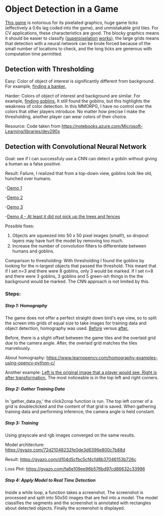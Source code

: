 # Object Detection in a Game
[This game](https://gyazo.com/306bc6cd46cf6b059c5ca289b07664d6) is notorious for its pixelated graphics, huge game ticks (effectively a 0.6s lag coded into the game), and unmistakable grid tiles. For CV applications, these characteristics are good. The blocky graphics means it should be easier to classify ([superpixelation](http://ttic.uchicago.edu/~xren/research/superpixel/) [works](http://ttic.uchicago.edu/~xren/research/superpixel/)), the large grids means that detection with a neural network can be brute forced because of the small number of locations to check, and the long ticks are generous with computation time permitted. 

## Detection with Thresholding
Easy: Color of object of interest is significantly different from background. For example, [finding a banker.](https://gyazo.com/e58b13e7b5f8e94029eaf9d0a1f9a8ee)

Harder: Colors of object of interest and background are similar. For example, [finding goblins.](https://gyazo.com/33ac61fe3f647bdde9bddaa6c0398c45)
It still found the goblins, but this highlights the weakness of color detection. In this MMORPG, I have no control over the colors that other players introduce. No matter how precise I make the thresholding, another player can wear colors of their choice.

Resource: Code taken from https://notebooks.azure.com/Microsoft-Learning/libraries/dev290x

## Detection with Convolutional Neural Network 
Goal: see if I can successfuly use a CNN can detect a goblin without giving a human as a false positive. 

Result: Failure, I realized that from a top-down view, goblins look like old, hunched over humans. 
  
-[Demo 1](https://gyazo.com/31ee4bb2af4e8d202d13d3dd8ccc9b68)

-[Demo 2](https://gyazo.com/541e81711d0151ad02e46e8bb545fb0c)

-[Demo 3](https://gyazo.com/a8da0f8a0efabb118ee94bedd58ac6b8)

-[Demo 4 - At least it did not pick up the trees and fences](https://gyazo.com/515d5688d214f2d3c001e8f5ae46bfdb)

Possible fixes:    
  1) Objects are squeezed into 50 x 50 pixel images (small!), so dropout layers may have hurt the model by removing too much.
  2) Increase the number of convolution filters to differentiate between humans and goblins.
 
Comparison to thresholding: With thresholding I found the goblins by looking for the n-largest objects that passed the threshold. This meant that if I set n=3 and there were 8 goblins, only 3 would be marked. If I set n=8 and there were 3 goblins, 3 goblins and 5 green-ish things in the the background would be marked. The CNN approach is not limited by this. 

### Steps:
##### Step 1: Homography
The game does not offer a perfect straight down bird's eye view, so to split the screen into grids of equal size to take images for training data and object detection, homography was used. 
[Before](https://gyazo.com/73be4f3a2bcf759497c6ace0cc6f6616) versus [after.](https://gyazo.com/417e2edead71a2526dd30d0d56e6843b)

Before, there is a slight offset between the game tiles and the overlaid grid due to the camera angle.
After, the overlaid grid matches the tiles marvelously. 

About homography: https://www.learnopencv.com/homography-examples-using-opencv-python-c/

Another example:
[Left is the original image that a player would see. Right is after transformation.](https://gyazo.com/3b5bd74e1d315635736e81d6835e2303) The most noticeable is in the top left and right corners.

##### Step 2: Gather Training Data
In 'gather_data.py,' the click2crop function is run. The top left corner of a grid is doubleclicked and the content of that grid is saved. When gathering training data and performing inference, the camera angle is held constant. 

##### Step 3: Training
Using grayscale and rgb images converged on the same results. 

Model architecture: https://gyazo.com/72d21048232fe0de3d6396e800c7b88d

Result: https://gyazo.com/d104d5cfbc5cf4cfd8b37046153b726c

Loss Plot: https://gyazo.com/fa6e109ee96b576bd97cd86632c33996

##### Step 4: Apply Model to Real Time Detection
Inside a while loop, a function takes a screenshot. The screenshot is processed and split into 50x50 images that are fed into a model. The model classifies the segments and the screenshot is annotated with rectangles about detected objects. Finally the screenshot is displayed.
